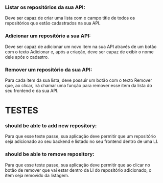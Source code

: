 ### Listar os repositórios da sua API: 
Deve ser capaz de criar uma lista com o campo title de todos os repositórios que estão cadastrados na sua API.

### Adicionar um repositório a sua API: 
Deve ser capaz de adicionar um novo item na sua API através de um botão com o texto Adicionar e, após a criação, deve ser capaz de exibir o nome dele após o cadastro.

### Remover um repositório da sua API: 
Para cada item da sua lista, deve possuir um botão com o texto Remover que, ao clicar, irá chamar uma função para remover esse item da lista do seu frontend e da sua API.

# TESTES
### should be able to add new repository:
 Para que esse teste passe, sua aplicação deve permitir que um repositório seja adicionado ao seu backend e listado no seu frontend dentro de uma LI.

### should be able to remove repository:
 Para que esse teste passe, sua aplicação deve permitir que ao clicar no botão de remover que vai estar dentro da LI do repositório adicionado, o item seja removido da listagem.